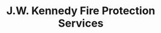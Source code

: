 ---
title: "J.W. Kennedy Fire Protection Services"
url: /trenton/j-w-kennedy-fire-protection-services/
shop: shop
---